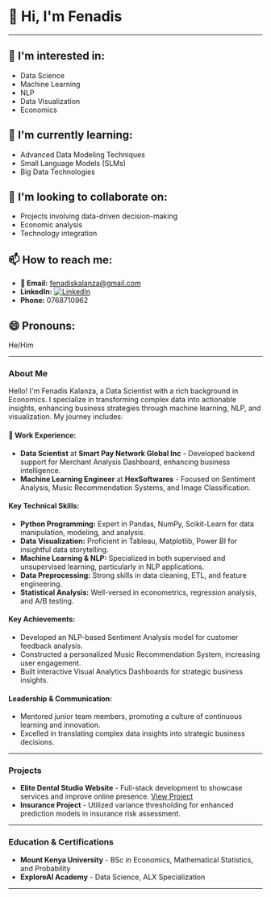 
# 👋 Hi, I'm Fenadis

---

## 👀 I'm interested in:
- Data Science
- Machine Learning
- NLP
- Data Visualization
- Economics

## 🌱 I'm currently learning:
- Advanced Data Modeling Techniques
- Small Language Models (SLMs)
- Big Data Technologies

## 💞️ I'm looking to collaborate on:
- Projects involving data-driven decision-making
- Economic analysis
- Technology integration

## 📫 How to reach me:
- **📧 Email:** [fenadiskalanza@gmail.com](mailto:fenadiskalanza@gmail.com)
- **LinkedIn:** [![LinkedIn](https://img.shields.io/badge/LinkedIn-0077B5?style=flat&logo=linkedin&logoColor=white)](https://www.linkedin.com/in/fenadis-kalanza)
- **Phone:** 0768710962

## 😄 Pronouns:
He/Him

---

### About Me
Hello! I'm Fenadis Kalanza, a Data Scientist with a rich background in Economics. I specialize in transforming complex data into actionable insights, enhancing business strategies through machine learning, NLP, and visualization. My journey includes:

#### 🔭 Work Experience:
- **Data Scientist** at **Smart Pay Network Global Inc** - Developed backend support for Merchant Analysis Dashboard, enhancing business intelligence.
- **Machine Learning Engineer** at **HexSoftwares** - Focused on Sentiment Analysis, Music Recommendation Systems, and Image Classification.

#### Key Technical Skills:
- **Python Programming:** Expert in Pandas, NumPy, Scikit-Learn for data manipulation, modeling, and analysis.
- **Data Visualization:** Proficient in Tableau, Matplotlib, Power BI for insightful data storytelling.
- **Machine Learning & NLP:** Specialized in both supervised and unsupervised learning, particularly in NLP applications.
- **Data Preprocessing:** Strong skills in data cleaning, ETL, and feature engineering.
- **Statistical Analysis:** Well-versed in econometrics, regression analysis, and A/B testing.

#### Key Achievements:
- Developed an NLP-based Sentiment Analysis model for customer feedback analysis.
- Constructed a personalized Music Recommendation System, increasing user engagement.
- Built interactive Visual Analytics Dashboards for strategic business insights.

#### Leadership & Communication:
- Mentored junior team members, promoting a culture of continuous learning and innovation.
- Excelled in translating complex data insights into strategic business decisions.

---

### Projects
- **Elite Dental Studio Website** - Full-stack development to showcase services and improve online presence. [View Project](https://elitedentalstudioke.co.ke/)
- **Insurance Project** - Utilized variance thresholding for enhanced prediction models in insurance risk assessment.

---

### Education & Certifications
- **Mount Kenya University** - BSc in Economics, Mathematical Statistics, and Probability
- **ExploreAI Academy** - Data Science, ALX Specialization

---
